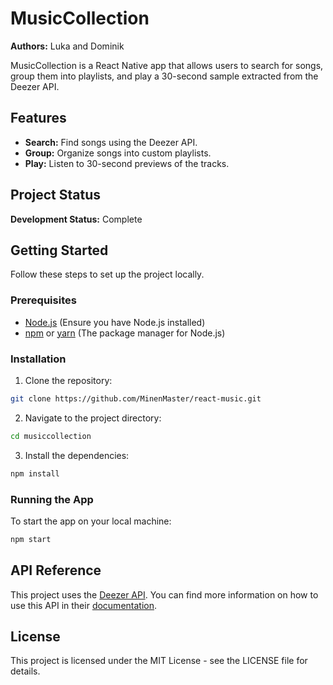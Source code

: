 # MusicCollection

**Authors:** Luka and Dominik

MusicCollection is a React Native app that allows users to search for songs, group them into playlists, and play a 30-second sample extracted from the Deezer API.

## Features

- **Search:** Find songs using the Deezer API.
- **Group:** Organize songs into custom playlists.
- **Play:** Listen to 30-second previews of the tracks.

## Project Status

**Development Status:** Complete

## Getting Started

Follow these steps to set up the project locally.

### Prerequisites

- [Node.js](https://nodejs.org/) (Ensure you have Node.js installed)
- [npm](https://www.npmjs.com/) or [yarn](https://yarnpkg.com/) (The package manager for Node.js)

### Installation

1. Clone the repository:

```bash
git clone https://github.com/MinenMaster/react-music.git
```

2. Navigate to the project directory:

```bash
cd musiccollection
```

3. Install the dependencies:

```bash
npm install
```

### Running the App

To start the app on your local machine:

```bash
npm start
```

## API Reference

This project uses the [Deezer API](https://developers.deezer.com/api). You can find more information on how to use this API in their [documentation](https://developers.deezer.com/api).

## License

This project is licensed under the MIT License - see the LICENSE file for details.
